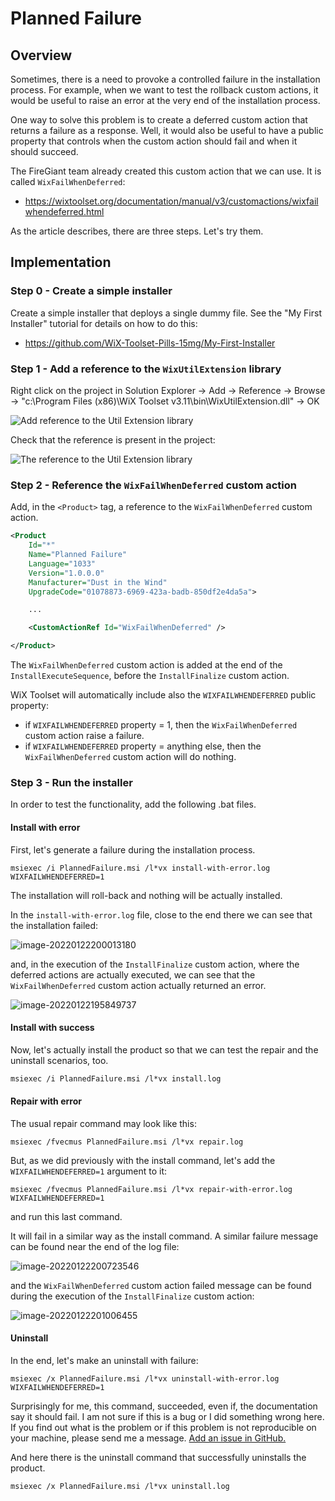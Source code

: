 # Planned Failure

## Overview

Sometimes, there is a need to provoke a controlled failure in the installation process. For example, when we want to test the rollback custom actions, it would be useful to raise an error at the very end of the installation process.

One way to solve this problem is to create a deferred custom action that returns a failure as a response. Well, it would also be useful to have a public property that controls when the custom action should fail and when it should succeed.

The FireGiant team already created this custom action that we can use. It is called `WixFailWhenDeferred`:

- https://wixtoolset.org/documentation/manual/v3/customactions/wixfailwhendeferred.html

As the article describes, there are three steps. Let's try them.

## Implementation

### Step 0 - Create a simple installer

Create a simple installer that deploys a single dummy file. See the "My First Installer" tutorial for details on how to do this:

- https://github.com/WiX-Toolset-Pills-15mg/My-First-Installer

### Step 1 - Add a reference to the `WixUtilExtension` library

Right click on the project in Solution Explorer -> Add -> Reference -> Browse -> "c:\Program Files (x86)\WiX Toolset v3.11\bin\WixUtilExtension.dll" -> OK

![Add reference to the Util Extension library](C:\Users\alexandru.iuga\AppData\Roaming\Typora\typora-user-images\image-20220122191948831.png)

Check that the reference is present in the project:

![The reference to the Util Extension library](C:\Users\alexandru.iuga\AppData\Roaming\Typora\typora-user-images\image-20220122192437976.png)

### Step 2 - Reference the `WixFailWhenDeferred` custom action

Add, in the `<Product>` tag, a reference to the `WixFailWhenDeferred` custom action.

```xml
<Product
    Id="*"
    Name="Planned Failure"
    Language="1033"
    Version="1.0.0.0"
    Manufacturer="Dust in the Wind"
    UpgradeCode="01078873-6969-423a-badb-850df2e4da5a">

    ...

    <CustomActionRef Id="WixFailWhenDeferred" />

</Product>
```

The `WixFailWhenDeferred` custom action is added at the end of the `InstallExecuteSequence`, before the `InstallFinalize` custom action.

WiX Toolset will automatically include also the `WIXFAILWHENDEFERRED` public property:

- if `WIXFAILWHENDEFERRED` property = 1, then the `WixFailWhenDeferred` custom action raise a failure.
- if `WIXFAILWHENDEFERRED` property = anything else, then the `WixFailWhenDeferred` custom action will do nothing.

### Step 3 - Run the installer

In order to test the functionality, add the following .bat files.

#### Install with error

First, let's generate a failure during the installation process.

```
msiexec /i PlannedFailure.msi /l*vx install-with-error.log WIXFAILWHENDEFERRED=1
```

The installation will roll-back and nothing will be actually installed.

In the `install-with-error.log` file, close to the end there we can see that the installation failed:

![image-20220122200013180](C:\Users\alexandru.iuga\AppData\Roaming\Typora\typora-user-images\image-20220122200013180.png)

and, in the execution of the `InstallFinalize` custom action, where the deferred actions are actually executed, we can see that the `WixFailWhenDeferred` custom action actually returned an error.

![image-20220122195849737](C:\Users\alexandru.iuga\AppData\Roaming\Typora\typora-user-images\image-20220122195849737.png)

#### Install with success

Now, let's actually install the product so that we can test the repair and the uninstall scenarios, too.

```xml
msiexec /i PlannedFailure.msi /l*vx install.log
```

#### Repair with error

The usual repair command may look like this:

```
msiexec /fvecmus PlannedFailure.msi /l*vx repair.log
```

But, as we did previously with the install command, let's add the `WIXFAILWHENDEFERRED=1` argument to it:

```
msiexec /fvecmus PlannedFailure.msi /l*vx repair-with-error.log WIXFAILWHENDEFERRED=1
```

and run this last command.

It will fail in a similar way as the install command. A similar failure message can be found near the end of the log file:

![image-20220122200723546](C:\Users\alexandru.iuga\AppData\Roaming\Typora\typora-user-images\image-20220122200723546.png)

and the `WixFailWhenDeferred` custom action failed message can be found during the execution of the `InstallFinalize` custom action:

![image-20220122201006455](C:\Users\alexandru.iuga\AppData\Roaming\Typora\typora-user-images\image-20220122201006455.png)

#### Uninstall

In the end, let's make an uninstall with failure:

```
msiexec /x PlannedFailure.msi /l*vx uninstall-with-error.log WIXFAILWHENDEFERRED=1
```

Surprisingly for me, this command, succeeded, even if, the documentation say it should fail. I am not sure if this is a bug or I did something wrong here. If you find out what is the problem or if this problem is not reproducible on your machine, please send me a message. [Add an issue in GitHub.](https://github.com/WiX-Toolset-Pills-15mg/My-First-Installer/issues/new?assignees=&labels=&template=feature_request.md&title=)

And here there is the uninstall command that successfully uninstalls the product.

```
msiexec /x PlannedFailure.msi /l*vx uninstall.log
```

